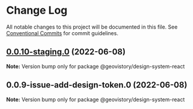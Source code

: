 # Change Log

All notable changes to this project will be documented in this file.
See [Conventional Commits](https://conventionalcommits.org) for commit guidelines.

## [0.0.10-staging.0](https://github.com/geovistory/design-system/compare/v0.0.9-issue-add-design-token.0...v0.0.10-staging.0) (2022-06-08)

**Note:** Version bump only for package @geovistory/design-system-react





## 0.0.9-issue-add-design-token.0 (2022-06-08)

**Note:** Version bump only for package @geovistory/design-system-react
